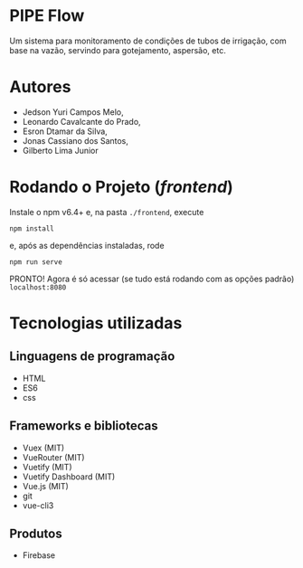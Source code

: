# PIPE Flow

Um sistema para monitoramento de condições de tubos de irrigação, com base na vazão, servindo 
para gotejamento, aspersão, etc.

# Autores

- Jedson Yuri Campos Melo,
- Leonardo Cavalcante do Prado,
- Esron Dtamar da Silva,
- Jonas Cassiano dos Santos,
- Gilberto Lima Junior

# Rodando o Projeto (_frontend_)

Instale o npm v6.4+ e, na pasta `./frontend`, execute

```shell-session
npm install
```

e, após as dependências instaladas, rode

```shell-session
npm run serve
```

PRONTO! Agora é só acessar (se tudo está rodando com as opções padrão) `localhost:8080`

# Tecnologias utilizadas

## Linguagens de programação

- HTML
- ES6
- css

## Frameworks e bibliotecas

- Vuex (MIT)
- VueRouter (MIT)
- Vuetify (MIT)
- Vuetify Dashboard (MIT)
- Vue.js (MIT)
- git
- vue-cli3

## Produtos

- Firebase
